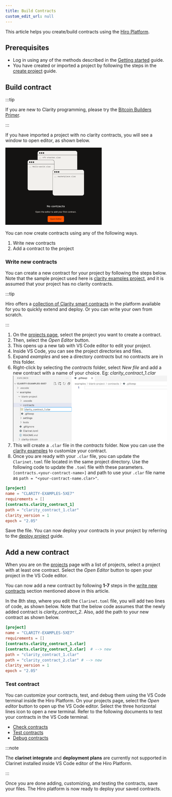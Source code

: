 ```yaml
---
title: Build Contracts
custom_edit_url: null
---
```


This article helps you create/build contracts using the [Hiro Platform](https://platform.hiro.so/).

## Prerequisites

- Log in using any of the methods described in the [Getting started](../getting-started.md) guide.
- You have created or imported a project by following the steps in the [create project](create-project.md) guide.

## Build contract

:::tip

If you are new to Clarity programming, please try the [Bitcoin Builders Primer](https://start.bitcoinprimer.dev/).

:::

If you have imported a project with no clarity contracts, you will see a window to open editor, as shown below.

![Open editor](../images/open-editor.png)

You can now create contracts using any of the following ways.

1. Write new contracts
2. Add a contract to the project

### Write new contracts

You can create a new contract for your project by following the steps below. Note that the sample project used here is [clarity examples project](https://github.com/hirosystems/clarity-examples/tree/main/examples/blank-project), and it is assumed that your project has no clarity contracts.

:::tip

Hiro offers a [collection of Clarity smart contracts](https://github.com/hirosystems/clarity-examples/tree/main/examples) in the platform available for you to quickly extend and deploy. Or you can write your own from scratch.

:::

1. On the [projects page](https://platform.hiro.so), select the project you want to create a contract.
2. Then, select the _Open Editor_ button.
3. This opens up a new tab with VS Code editor to edit your project.
4. Inside VS Code, you can see the project directories and files.
5. Expand _examples_ and see a directory _contracts_ but no contracts are in this folder.
6. Right-click by selecting the _contracts_ folder, select _New file_ and add a new contract with a name of your choice. Eg: _clarity_contract_1.clar_
   ![Write new contract](../images/write-new-contract.png)
7. This will create a `.clar` file in the _contracts_ folder. Now you can use the [clarity examples](https://github.com/hirosystems/clarity-examples) to customize your contract.
8. Once you are ready with your `.clar` file, you can update the `Clarinet.toml` file located in the same project directory. Use the following code to update the `.toml` file with these parameters. `[contracts.<your-contract-name>]` and path to use your `.clar` file name as `path = "<your-contract-name.clar>"`.

```toml
[project]
name = "CLARITY-EXAMPLES-5XE7"
requirements = []
[contracts.clarity_contract_1]
path = "clarity_contract_1.clar"
clarity_version = 1
epoch = "2.05"
```

Save the file. You can now deploy your contracts in your project by referring to the [deploy project](deploy-project.md) guide.

## Add a new contract

When you are on the [projects](https://platform.hiro.so) page with a list of projects, select a project with at least one contract. Select the _Open Editor_ button to open your project in the VS Code editor.

You can now add a new contract by following **1-7** steps in the [write new contracts](#write-new-contracts) section mentioned above in this article.

In the 8th step, where you edit the `Clarinet.toml` file, you will add two lines of code, as shown below. Note that the below code assumes that the newly added contract is _clarity_contract_2_. Also, add the path to your new contract as shown below.

```toml
[project]
name = "CLARITY-EXAMPLES-5XE7"
requirements = []
[contracts.clarity_contract_1.clar]
[contracts.clarity_contract_2.clar]  # --> new
path = "clarity_contract_1.clar"
path = "clarity_contract_2.clar" # --> new
clarity_version = 1
epoch = "2.05"
```

### Test contract

You can customize your contracts, test, and debug them using the VS Code terminal inside the Hiro Platform. On your projects page, select the _Open editor_ button to open up the VS Code editor. Select the three horizontal lines icon to open a new terminal. Refer to the following documents to test your contracts in the VS Code terminal.

- [Check contracts](../../clarinet/guides/how-to-check-contract.md)
- [Test contracts](../../clarinet/guides/test-contract-with-clarinet-sdk.md)
- [Debug contracts](../../clarinet/guides/how-to-debug-contract.md)

:::note

The **clarinet integrate** and **deployment plans** are currently not supported in Clarinet installed inside VS Code editor of the Hiro Platform.

:::

Once you are done adding, customizing, and testing the contracts, save your files. The Hiro platform is now ready to deploy your saved contracts.
